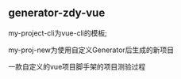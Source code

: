 ## generator-zdy-vue

my-project-cli为vue-cli的模板;

my-proj-new为使用自定义Generator后生成的新项目


一款自定义的vue项目脚手架的项目测验过程
